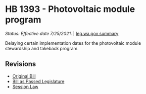 # HB 1393 - Photovoltaic module program
*Status: Effective date 7/25/2021.* | [leg.wa.gov summary](https://app.leg.wa.gov/billsummary?BillNumber=1393&Year=2021)

Delaying certain implementation dates for the photovoltaic module stewardship and takeback program.

## Revisions
* [Original Bill](1/)
* [Bill as Passed Legislature](1/)
* [Session Law](1/)